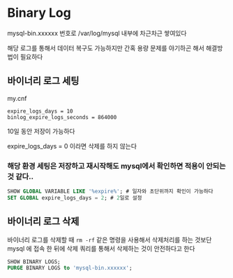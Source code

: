 # Binary Log

mysql-bin.xxxxxx 번호로 /var/log/mysql 내부에 차근차근 쌓여있다

해당 로그를 통해서 데이터 복구도 가능하지만 간혹 용량 문제를 야기하곤 해서 해결방법이 필요하다

## 바이너리 로그 세팅

my.cnf
```
expire_logs_days = 10
binlog_expire_logs_seconds = 864000
```
10일 동안 저장이 가능하다

expire_logs_days = 0 이라면 삭제를 하지 않는다

### 해당 환경 세팅은 저장하고 재시작해도 mysql에서 확인하면 적용이 안되는 것 같다..

```sql
SHOW GLOBAL VARIABLE LIKE '%expire%'; # 일자와 초단위까지 확인이 가능하다
SET GLOBAL expire_logs_days = 2; # 2일로 설정
```



## 바이너리 로그 삭제

바이너리 로그를 삭제할 때 `rm -rf` 같은 명령을 사용해서 삭제처리를 하는 것보단 mysql 에 접속 한 뒤에 삭제 쿼리를 통해서 삭제하는 것이 안전하다고 한다

```sql
SHOW BINARY LOGS;
PURGE BINARY LOGS to 'mysql-bin.xxxxxx';
```

